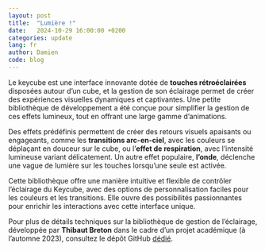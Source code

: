 ```yaml
---
layout: post
title:  "Lumière !"
date:   2024-10-29 16:00:00 +0200
categories: update
lang: fr
author: Damien
code: blog
---
```

Le keycube est une interface innovante dotée de **touches rétroéclairées** disposées autour d’un cube, et la gestion de son éclairage permet de créer des expériences visuelles dynamiques et captivantes. Une petite bibliothèque de développement a été conçue pour simplifier la gestion de ces effets lumineux, tout en offrant une large gamme d’animations.

Des effets prédéfinis permettent de créer des retours visuels apaisants ou engageants, comme les **transitions arc-en-ciel**, avec les couleurs se déplaçant en douceur sur le cube, ou l’**effet de respiration**, avec l’intensité lumineuse variant délicatement. Un autre effet populaire, **l’onde**, déclenche une vague de lumière sur les touches lorsqu’une seule est activée.

Cette bibliothèque offre une manière intuitive et flexible de contrôler l’éclairage du Keycube, avec des options de personnalisation faciles pour les couleurs et les transitions. Elle ouvre des possibilités passionnantes pour enrichir les interactions avec cette interface unique.

Pour plus de détails techniques sur la bibliothèque de gestion de l’éclairage, développée par **Thibaut Breton** dans le cadre d’un projet académique (à l’automne 2023), consultez le dépôt GitHub [dédié](https://github.com/keycube/lightManager).